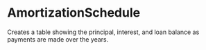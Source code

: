 # AmortizationSchedule

Creates a table showing the principal, interest, and loan balance as payments are made over the years.
